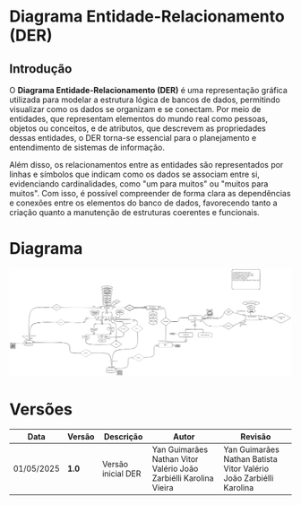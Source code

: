 # Diagrama Entidade-Relacionamento (DER)

## Introdução

O **Diagrama Entidade-Relacionamento (DER)** é uma representação gráfica utilizada para modelar a estrutura lógica de bancos de dados, permitindo visualizar como os dados se organizam e se conectam. Por meio de entidades, que representam elementos do mundo real como pessoas, objetos ou conceitos, e de atributos, que descrevem as propriedades dessas entidades, o DER torna-se essencial para o planejamento e entendimento de sistemas de informação.

Além disso, os relacionamentos entre as entidades são representados por linhas e símbolos que indicam como os dados se associam entre si, evidenciando cardinalidades, como "um para muitos" ou "muitos para muitos". Com isso, é possível compreender de forma clara as dependências e conexões entre os elementos do banco de dados, favorecendo tanto a criação quanto a manutenção de estruturas coerentes e funcionais.

# Diagrama
![alt text](imagens/der1.0.png)

# Versões
| Data       | Versão | Descrição                          | Autor                    | Revisão|
|------------|--------|------------------------------------|--------------------------|----|
| 01/05/2025 | **1.0** | Versão inicial DER | Yan Guimarães Nathan Vitor Valério João Zarbiélli Karolina Vieira  | Yan Guimarães Nathan Batista Vitor Valério João Zarbiélli Karolina |